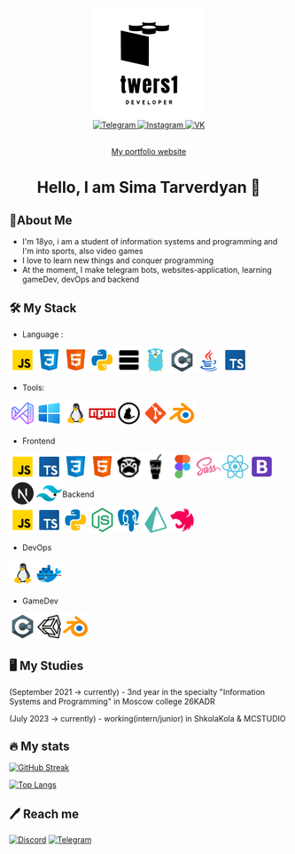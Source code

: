 <div id="header" align="center">
  <img src="./images/logo.svg" width="200"/>
</div>
<div id="badges" align="center">
  <a href="https://t.me/twers1">
    <img src="https://img.shields.io/badge/-Telegram-090909?style=for-the-badge&logo=telegram&logoColor=27A0D9" alt="Telegram"/>
  </a>
  <a href="https://www.instagram.com/twersii">
    <img src="https://img.shields.io/badge/-Instagram-090909?style=for-the-badge&logo=instagram&logoColor=B4068E" alt="Instagram"/>
  </a>
  <a href="https://vk.com/twers1">
    <img src="https://img.shields.io/badge/-Vkontakte-090909?style=for-the-badge&logo=Vk&logoColor=4F7DB3" alt="VK"/>
  </a>
</div>
<div id="badges" align="center">
  <img src="https://komarev.com/ghpvc/?username=twers1&color=grey" alt=""/>
</div>
<div align="center">
<p align="center"><a href="https://twers1.github.io">My portfolio website</a></p>
</div>

<h1 align="center">
  Hello, I am Sima Tarverdyan 👋
</h1>

## 📝About Me 
- I'm 18yo, i am a student of information systems and programming and I'm into sports, also video games
- I love to learn new things and conquer programming
- At the moment, I make telegram bots, websites-application, learning gameDev, devOps and backend
## :hammer_and_wrench: My Stack
-  Language : 

<img align="left" alt="twers1 | JavaScript" src="./images/javascript.png" width="48px" height="48px"/>
<img align="left"  alt="twers1 | CSS" src="./images/css.png" width="48px" height="48px"/>
<img align="left"  alt="twers1 | HTML" src="./images/html.png" width="48px" height="48px"/>
<img align="left"  alt="twers1 | Python" src="./images/python.png" width="48px" height="48px"/>
<img align='left' alt="twers1 | SQL" src="./images/sql.png" width="48px" height="48px"/>
<img align='left' alt="twers1 | Golang" src="./images/golang.png" width="48px" height="48px"/>
<img align='left' alt="twers1 | Csharp" src="./images/cs.png" width="48px" height="48px"/>
<img align='left' alt="twers1 | Java" src="./images/java.png" width="48px" height="48px"/>
<img align='left' alt="twers1 | Java" src="./images/ts.png" width="48px" height="48px"/>

<br>
<br>
<br>

- Tools:

<img align="left"  alt="twers1 | VSCODE" src="./images/vs.png" width="48px" height="48px"/>
<img align='left' alt="twers1 | windows" src="./images/win.png" width="48px" height="48px"/>
<img align='left' alt="twers1 | linux" src="./images/linux.png" width="48px" height="48px"/>
<img align='left' alt="twers1 | npm" src="./images/npm.png" width="48px" height="48px"/>
<img align='left' alt="twers1 | yarn" src="./images/yarn.png" width="48px" height="48px"/>
<img align='left' alt="twers1 | git" src="./images/git.png" width="48px" height="48px"/>
<img align='left' alt="twers1 | blender" src="./images/blender.png" width="48px" height="48px"/>

<br>
<br>
<br>

- Frontend

<img align="left" alt="twers1 | JavaScript" src="./images/javascript.png" width="48px" height="48px"/>
<img align="left" alt="twers1 | ts" src="./images/ts.png" width="48px" height="48px"/>
<img align="left"  alt="twers1 | CSS" src="./images/css.png" width="48px" height="48px"/>
<img align="left"  alt="twers1 | HTML" src="./images/html.png" width="48px" height="48px"/>
<img align='left' alt="twers1 | pug" src="./images/pug.png" width="48px" height="48px"/>
<img align='left' alt="twers1 | gulp" src="./images/gulp.png" width="48px" height="48px"/>
<img align='left' alt="twers1 | figma" src="./images/figma.png" width="48px" height="48px"/>
<img align="left"  alt="twers1 | SCSS" src="./images/sass.png" width="48px" height="48px"/>
<img align="left"  alt="twers1 | React" src="./images/reactjs.png" width="48px" height="48px"/>
<img align="left"  alt="twers1 | Bootstrap" src="./images/bootstrap.png" width="48px" height="48px"/>
<img align="left"  alt="twers1 | next" src="./images/next.png" width="48px" height="48px"/>
<img align="left"  alt="twers1 | tailwind" src="./images/tailwind.png" width="48px" height="48px"/>

<br>
<br>
<br>

- Backend

<img align="left" alt="twers1 | JavaScript" src="./images/javascript.png" width="48px" height="48px"/>
<img align="left" alt="twers1 | ts" src="./images/ts.png" width="48px" height="48px"/>
<img align="left" alt="twers1 | python" src="./images/python.png" width="48px" height="48px"/>
<img align="left"  alt="twers1 | NodeJS" src="./images/nodejs.png" width="48px" height="48px"/>
<img align='left' alt="twers1 | SQL" src="./images/postgresql.png" width="48px" height="48px"/>
<img align='left' alt="twers1 | prisma" src="./images/prisma.png" width="48px" height="48px"/>
<img align='left' alt="twers1 | nest" src="./images/nest.png" width="48px" height="48px"/>

<br>
<br>
<br>

- DevOps

<img align='left' alt="twers1 | linux" src="./images/linux.png" width="48px" height="48px"/>
<img align='left' alt="twers1 | docker" src="./images/docker.png" width="48px" height="48px"/>

<br>
<br>
<br>

- GameDev

<img align='left' alt="twers1 | Csharp" src="./images/cs.png" width="48px" height="48px"/>
<img align='left' alt="twers1 | unity" src="./images/unity.png" width="48px" height="48px"/>
<img align='left' alt="twers1 | blender" src="./images/blender.png" width="48px" height="48px"/>

<br>
<br>
<br>

## 🖥️ My Studies
(September 2021 -> currently) - 3nd year in the specialty "Information Systems and Programming" in Moscow college 26KADR

(July 2023 -> currently) - working(intern/junior) in ShkolaKola & MCSTUDIO




## 🔥 My stats

[![GitHub Streak](http://github-readme-streak-stats.herokuapp.com?user=twers1&theme=dark&date_format=M%20j%5B%2C%20Y%5D&border=DDBAD6)](https://git.io/streak-stats)

[![Top Langs](https://github-readme-stats.vercel.app/api/top-langs/?username=twers1&layout=compact&theme=gruvbox)](https://github.com/anuraghazra/github-readme-stats)

## 🖊️ Reach me
[![Discord](https://user-images.githubusercontent.com/102418053/164892638-712f7f6f-e8c3-4ea8-b2db-903f7ff8ed45.png)](https://discord.gg/5mfd6vtsVs)
[![Telegram](https://user-images.githubusercontent.com/102418053/164892671-6ef7c1dc-c33b-4bfa-934e-301c08c384e3.png)](https://t.me/twww1)

